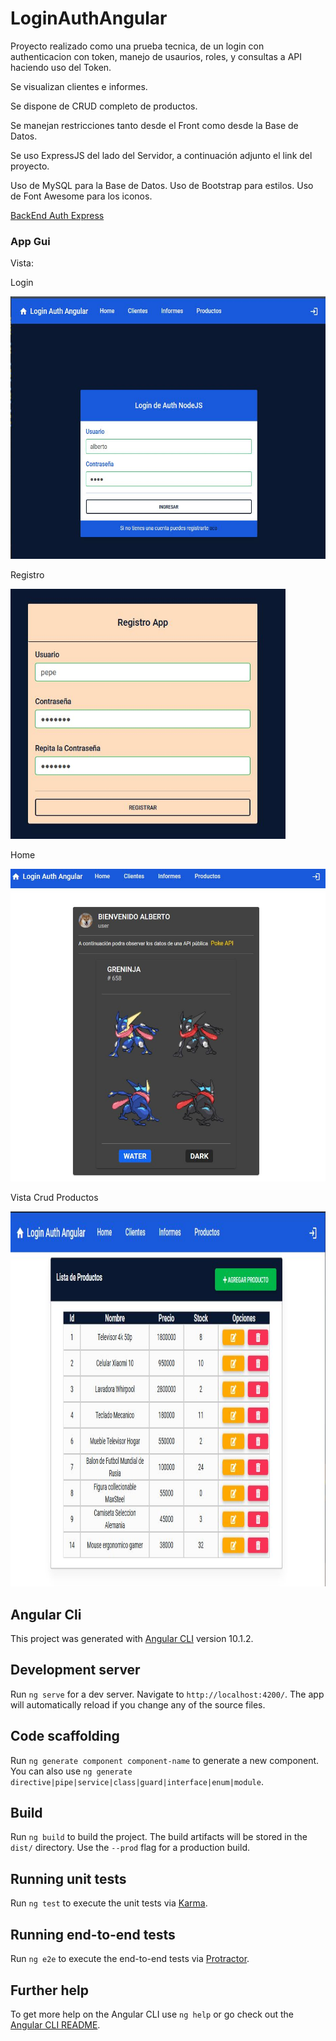 # LoginAuthAngular

Proyecto realizado como una prueba tecnica, de un login con authenticacion con token, manejo de usaurios, roles, y consultas a API haciendo uso del Token.

Se visualizan clientes e informes.

Se dispone de CRUD completo de productos.

Se manejan restricciones tanto desde el Front como desde la Base de Datos.

Se uso ExpressJS del lado del Servidor, a continuación adjunto el link del proyecto.

Uso de MySQL para la Base de Datos.
Uso de Bootstrap para estilos.
Uso de Font Awesome para los iconos.

[BackEnd Auth Express](https://github.com/SagLara/BackEndAuthExpress)

### App Gui

Vista:

Login

<img src="https://github.com/SagLara/LoginAuthAngular/blob/master/src/utils/gui/login.JPG" width="650" height="420" />

Registro

<img src="https://github.com/SagLara/LoginAuthAngular/blob/master/src/utils/gui/registro.JPG" width="440" height="400" />

Home

<img src="https://github.com/SagLara/LoginAuthAngular/blob/master/src/utils/gui/home.JPG" width="650" height="500" />

Vista Crud Productos

<img src="https://github.com/SagLara/LoginAuthAngular/blob/master/src/utils/gui/apis.JPG" width="890" height="600" />



## Angular Cli

This project was generated with [Angular CLI](https://github.com/angular/angular-cli) version 10.1.2.

## Development server

Run `ng serve` for a dev server. Navigate to `http://localhost:4200/`. The app will automatically reload if you change any of the source files.

## Code scaffolding

Run `ng generate component component-name` to generate a new component. You can also use `ng generate directive|pipe|service|class|guard|interface|enum|module`.

## Build

Run `ng build` to build the project. The build artifacts will be stored in the `dist/` directory. Use the `--prod` flag for a production build.

## Running unit tests

Run `ng test` to execute the unit tests via [Karma](https://karma-runner.github.io).

## Running end-to-end tests

Run `ng e2e` to execute the end-to-end tests via [Protractor](http://www.protractortest.org/).

## Further help

To get more help on the Angular CLI use `ng help` or go check out the [Angular CLI README](https://github.com/angular/angular-cli/blob/master/README.md).
